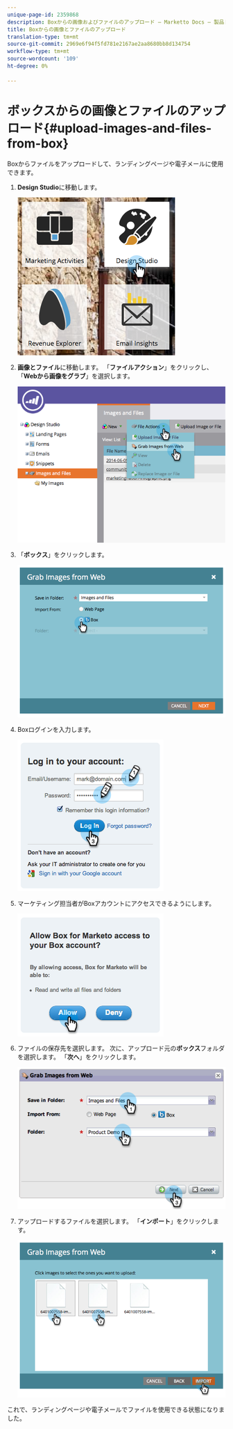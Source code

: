 ```yaml
---
unique-page-id: 2359868
description: Boxからの画像およびファイルのアップロード — Marketto Docs — 製品ドキュメント
title: Boxからの画像とファイルのアップロード
translation-type: tm+mt
source-git-commit: 2969e6f94f5fd781e2167ae2aa8680bb8d134754
workflow-type: tm+mt
source-wordcount: '109'
ht-degree: 0%

---
```



# ボックスからの画像とファイルのアップロード{#upload-images-and-files-from-box}

Boxからファイルをアップロードして、ランディングページや電子メールに使用できます。

1. **Design Studio**&#x200B;に移動します。

   ![](assets/designstudio-3.png)

1. **画像とファイル**&#x200B;に移動します。 「**ファイルアクション**」をクリックし、「**Webから画像をグラブ**」を選択します。

   ![](assets/image2014-9-16-12-3a50-3a40.png)

1. 「**ボックス**」をクリックします。

   ![](assets/image2014-9-16-12-3a50-3a56.png)

1. Boxログインを入力します。

   ![](assets/image2014-9-16-12-3a51-3a10.png)

1. マーケティング担当者がBoxアカウントにアクセスできるようにします。

   ![](assets/image2014-9-16-12-3a51-3a28.png)

1. ファイルの保存先を選択します。 次に、アップロード元の&#x200B;**ボックス**&#x200B;フォルダを選択します。 「**次へ**」をクリックします。

   ![](assets/image2014-9-16-12-3a51-3a59.png)

1. アップロードするファイルを選択します。 「**インポート**」をクリックします。

   ![](assets/image2014-9-16-12-3a52-3a15.png)

これで、ランディングページや電子メールでファイルを使用できる状態になりました。
